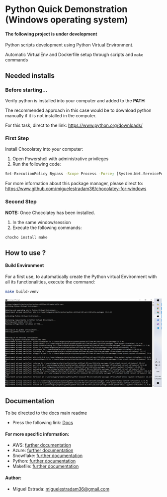 # Python Quick Demonstration (Windows operating system)

#### The following project is under development

Python scripts development using Python Virtual Environment.

Automatic VirtualEnv and Dockerfile setup through scripts and `make` commands

## Needed installs

### Before starting...

Verify python is installed into your computer and added to the **PATH**

The recommended approach in this case would be to download python manually if it is not installed in the computer.

For this task, direct to the link: https://www.python.org/downloads/

### First Step

Install Chocolatey into your computer:
1. Open Powershell with administrative privileges
2. Run the following code:
```bash
Set-ExecutionPolicy Bypass -Scope Process -Force; [System.Net.ServicePointManager]::SecurityProtocol = [System.Net.ServicePointManager]::SecurityProtocol -bor 3072; iex ((New-Object System.Net.WebClient).DownloadString('https://community.chocolatey.org/install.ps1'))
```

For more information about this package manager, please direct to: https://www.github.com/miguelestradam36/chocolatey-for-windows 

### Second Step

**NOTE:** Once Chocolatey has been installed.
1. In the same window/session
2. Execute the following commands:

```bash
chocho install make
```

## How to use ?

#### Build Environment

For a first use, to automatically create the Python virtual Environment with all its functionalities, execute the command:

```bash
make build-venv
```

![make build-venv demonstration](docs/Images/build-venv.png "Example")

## Documentation 
To be directed to the docs main readme
- Press the following link: [Docs](docs/)

#### For more specific information:

- AWS: [further documentation](docs/AWS.md)
- Azure: [further documentation](docs/Azure.md)
- Snowflake: [further documentation](docs/Snowflake.md)
- Python: [further documentation](docs/Python.md)
- Makefile: [further documentation](docs/Makefile.md)

#### Author:

- Miguel Estrada: miguelestradam36@gmail.com